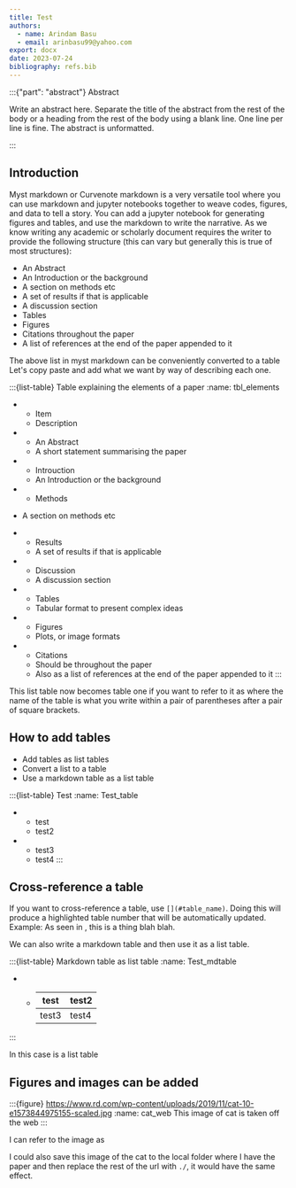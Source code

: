 ```yaml
---
title: Test
authors: 
  - name: Arindam Basu
  - email: arinbasu99@yahoo.com
export: docx
date: 2023-07-24
bibliography: refs.bib
---
```


:::{"part": "abstract"}
Abstract

Write an abstract here. 
Separate the title of the abstract from the rest of the body or a heading from the rest of the body using a blank line.
One line per line is fine.
The abstract is unformatted.

:::

## Introduction
Myst markdown or Curvenote markdown is a very versatile tool where you can use markdown and jupyter notebooks together to weave codes, figures, and data to tell a story. You can add a jupyter notebook for generating figures and tables, and use the markdown to write the narrative. As we know writing any academic or scholarly document requires the writer to provide the following structure (this can vary but generally this is true of most structures):

* An Abstract
* An Introduction or the background
* A section on methods etc
* A set of results if that is applicable
* A discussion section
* Tables
* Figures
* Citations throughout the paper
* A list of references at the end of the paper appended to it

The above list in myst markdown can be conveniently converted to a table
Let's copy paste and add what we want by way of describing each one.

:::{list-table} Table explaining the elements of a paper
:name: tbl_elements
* - Item
  - Description
* - An Abstract
  - A short statement summarising the paper
* - Introuction
  - An Introduction or the background
* - Methods
 - A section on methods etc
* - Results
  - A set of results if that is applicable
* - Discussion
  - A discussion section
* - Tables
  - Tabular format to present complex ideas
* - Figures
  - Plots, or image formats
* - Citations 
  - Should be throughout the paper
  - Also as a list of references at the end of the paper appended to it
:::

This list table now becomes table one if you want to refer to it as [](#tbl_elements) where the name of the table is what you write within a pair of parentheses after a pair of square brackets. 

## How to add tables

* Add tables as list tables 
* Convert a list to a table
* Use a markdown table as a list table

:::{list-table} Test
:name: Test_table
* - test
  - test2
* - test3
  - test4
:::

## Cross-reference a table

If you want to cross-reference a table, use `[](#table_name)`. Doing this will produce a highlighted table number that will be automatically updated. Example: As seen in [](#Test_table), this is a thing blah blah.

We can also write a markdown table and then use it as a list table. 

:::{list-table} Markdown table as list table
:name: Test_mdtable
* - | test | test2 |
    |------|-------|
    | test3 | test4 |
:::

In this case [](#Test_mdtable) is a list table

## Figures and images can be added

:::{figure} https://www.rd.com/wp-content/uploads/2019/11/cat-10-e1573844975155-scaled.jpg
:name: cat_web
This image of cat is taken off the web
:::

I can refer to the image as [](#cat_web)

I could also save this image of the cat to the local folder where I have the paper and then replace the rest of the url with `./`, it would have the same effect.


